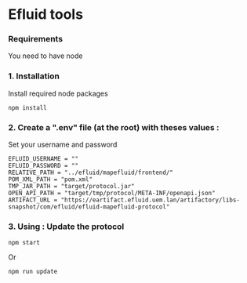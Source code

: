 # Efluid tools

### Requirements

You need to have node

### 1. Installation

Install required node packages

```
npm install
```

### 2. Create a ".env" file (at the root) with theses values :

Set your username and password

```
EFLUID_USERNAME = ""
EFLUID_PASSWORD = ""
RELATIVE_PATH = "../efluid/mapefluid/frontend/"
POM_XML_PATH = "pom.xml"
TMP_JAR_PATH = "target/protocol.jar"
OPEN_API_PATH = "target/tmp/protocol/META-INF/openapi.json"
ARTIFACT_URL = "https://eartifact.efluid.uem.lan/artifactory/libs-snapshot/com/efluid/efluid-mapefluid-protocol"
```

### 3. Using : Update the protocol

```
npm start
```

Or

```
npm run update
```
